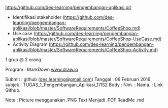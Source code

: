 https://github.com/des-learning/pengembangan-aplikasi.git

- Identifikasi stakeholder (https://github.com/des-learning/pengembangan-aplikasi/blob/master/SoftwareRequirements/CoffeeShop.md)
- Use case (https://github.com/des-learning/pengembangan-aplikasi/blob/master/SoftwareRequirements/CoffeeShop-UseCase.md)
- Activity Diagram (https://github.com/des-learning/pengembangan-aplikasi/blob/master/SoftwareRequirements/CoffeeShop-Activity.md)

1 grup @ 2 orang

Program :
MarkDown
www.draw.io

Submit	: github (des.learning@gmail.com)
Tanggal	: 06 Februari 2016
subjek	: TUGAS_1_Pengembangan_Aplikasi_17IS2
Body	: Nim.
	: Nama.
	: Link Github.

Note :
Picture menggunakan .PNG
Text Menjadi .PDF
ReadMe .md